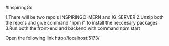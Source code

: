 #InspiringGo

1.There will be two repo's INSPIRINGO-MERN and IG_SERVER
2.Unzip both the repo's and give command "npm i" to install the neccesary packages
3.Run both the front-end and backend with command npm start

Open the following link
http://localhost:5173/

